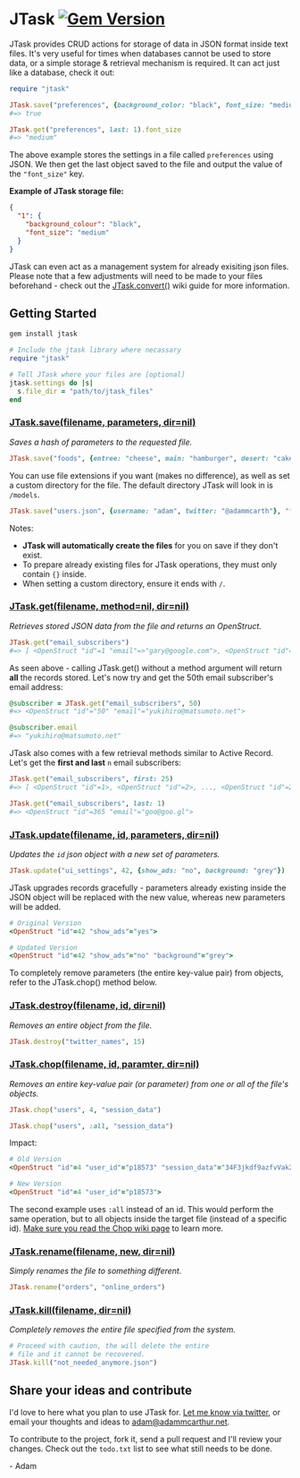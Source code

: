 # JTask [![Gem Version](https://badge.fury.io/rb/jtask.png)](http://badge.fury.io/rb/jtask)

JTask provides CRUD actions for storage of data in JSON format inside text files. It's very useful for times when databases cannot be used to store data, or a simple storage & retrieval mechanism is required. It can act just like a database, check it out:

``` ruby
require "jtask"

JTask.save("preferences", {background_color: "black", font_size: "medium"})
#=> true

JTask.get("preferences", last: 1).font_size
#=> "medium"
```

The above example stores the settings in a file called `preferences` using JSON. We then get the last object saved to the file and output the value of the `"font_size"` key.

**Example of JTask storage file:**

``` json
{
  "1": {
    "background_colour": "black",
    "font_size": "medium"
  }
}
```

JTask can even act as a management system for already exisiting json files. Please note that a few adjustments will need to be made to your files beforehand - check out the [JTask.convert()](https://github.com/adammcarthur/jtask/wiki/JTask.convert() "Configure existing json files for JTask") wiki guide for more information.

## Getting Started
``` bash
gem install jtask
```

``` ruby
# Include the jtask library where necassary
require "jtask"

# Tell JTask where your files are [optional]
jtask.settings do |s|
  s.file_dir = "path/to/jtask_files"
end
```

### [JTask.save(filename, parameters, dir=nil)](https://github.com/adammcarthur/jtask/wiki/JTask.save() "View full guide")
*Saves a hash of parameters to the requested file.*

``` ruby
JTask.save("foods", {entree: "cheese", main: "hamburger", desert: "cake"})
```

You can use file extensions if you want (makes no difference), as well as set a custom directory for the file. The default directory JTask will look in is `/models`.

``` ruby
JTask.save("users.json", {username: "adam", twitter: "@adammcarth"}, "files/")
```

Notes:

 - **JTask will automatically create the files** for you on save if they don't exist.
 - To prepare already existing files for JTask operations, they must only contain `{}` inside.
 - When setting a custom directory, ensure it ends with `/`.

### [JTask.get(filename, method=nil, dir=nil)](https://github.com/adammcarthur/jtask/wiki/JTask.get() "View full guide")
*Retrieves stored JSON data from the file and returns an OpenStruct.*

``` ruby
JTask.get("email_subscribers")
#=> [ <OpenStruct "id"=1 "email"=>"gary@google.com">, <OpenStruct "id"=>2 "email"=>"blah"> ... ]
```

As seen above - calling JTask.get() without a method argument will return **all** the records stored. Let's now try and get the 50th email subscriber's email address:

``` ruby
@subscriber = JTask.get("email_subscribers", 50)
#=> <OpenStruct "id"="50" "email"="yukihiro@matsumoto.net">

@subscriber.email
#=> "yukihiro@matsumoto.net"
```

JTask also comes with a few retrieval methods similar to Active Record. Let's get the **first and last** `n` email subscribers:

``` ruby
JTask.get("email_subscribers", first: 25)
#=> [ <OpenStruct "id"=1>, <OpenStruct "id"=2>, ..., <OpenStruct "id"=25> ]

JTask.get("email_subscribers", last: 1)
#=> <OpenStruct "id"=365 "email"="goo@goo.gl">
```

### [JTask.update(filename, id, parameters, dir=nil)](https://github.com/adammcarthur/jtask/wiki/JTask.update() "View full guide")
*Updates the `id` json object with a new set of parameters.*

``` ruby
JTask.update("ui_settings", 42, {show_ads: "no", background: "grey"})
```

JTask upgrades records gracefully - parameters already existing inside the JSON object will be replaced with the new value, whereas new parameters will be added.

``` ruby
# Original Version
<OpenStruct "id"=42 "show_ads"="yes">

# Updated Version
<OpenStruct "id"=42 "show_ads"="no" "background"="grey">
```

To completely remove parameters (the entire key-value pair) from objects, refer to the JTask.chop() method below.

### [JTask.destroy(filename, id, dir=nil)](https://github.com/adammcarthur/jtask/wiki/JTask.destroy() "View full guide")
*Removes an entire object from the file.*

``` ruby
JTask.destroy("twitter_names", 15)
```

### [JTask.chop(filename, id, paramter, dir=nil)](https://github.com/adammcarthur/jtask/wiki/JTask.chop() "View full guide")
*Removes an entire key-value pair (or parameter) from one or all of the file's objects.*

``` ruby
JTask.chop("users", 4, "session_data")

JTask.chop("users", :all, "session_data")
```

Impact:

``` ruby
# Old Version
<OpenStruct "id"=4 "user_id"="p18573" "session_data"="34F3jkdf9azfvVak2">

# New Version
<OpenStruct "id"=4 "user_id"="p18573">
```

The second example uses `:all` instead of an id. This would perform the same operation, but to all objects inside the target file (instead of a specific id). [Make sure you read the Chop wiki page](https://github.com/adammcarthur/jtask/wiki/JTask.chop()) to learn more.

### [JTask.rename(filename, new, dir=nil)](https://github.com/adammcarthur/jtask/wiki/JTask.rename() "View full guide")
*Simply renames the file to something different.*

``` ruby
JTask.rename("orders", "online_orders")
```

### [JTask.kill(filename, dir=nil)](https://github.com/adammcarthur/jtask/wiki/JTask.kill() "View full guide")
*Completely removes the entire file specified from the system.*

``` ruby
# Proceed with caution, the will delete the entire
# file and it cannot be recovered.
JTask.kill("not_needed_anymore.json")
```

## Share your ideas and contribute

I'd love to here what you plan to use JTask for. [Let me know via twitter](https://twitter.com/adammcarth), or email your thoughts and ideas to [adam@adammcarthur.net](mailto:adam@adammcarthur.net).

To contribute to the project, fork it, send a pull request and I'll review your changes. Check out the `todo.txt` list to see what still needs to be done.

\- Adam
